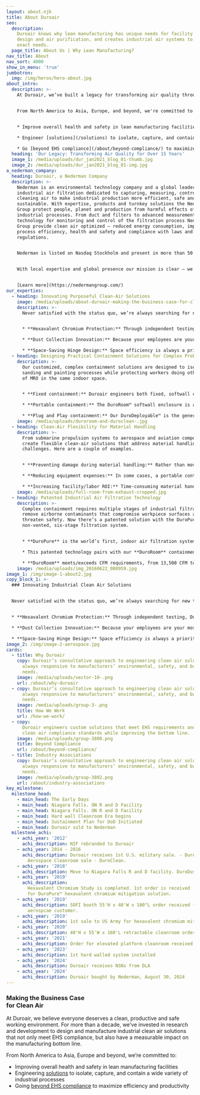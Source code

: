 ```yaml
---
layout: about.njk
title: About Duroair
seo:
  description:
    Duroair knows why lean manufacturing has unique needs for facility
    design and air purification, and creates industrial air systems to meet your
    exact needs.
  page_title: About Us | Why Lean Manufacturing?
nav_title: About
nav_sort: 4000
show_in_menu: 'true'
jumbotron:
  img: /img/heros/hero-about.jpg
about_intro:
  description: >-
    At Duroair, we’ve built a legacy for transforming air quality through customization. Need to do surfacing and coating without contaminating your other processes in the same indoor space? Want to reduce your footprint and eliminate the need to move workpieces? We’ll partner with you to learn your processes so we can customize a clean-air solution that will increase your efficiency while helping you provide a clean, safe, and productive working environment.


    From North America to Asia, Europe, and beyond, we're committed to customizing clean-air solutions to help customers like you:


    * Improve overall health and safety in lean manufacturing facilities.

    * Engineer [solutions](/solutions) to isolate, capture, and contain a wide variety of industrial processes.

    * Go [beyond EHS compliance](/about/beyond-compliance/) to maximize efficiency and productivity.
  heading: 'Our Legacy: Transforming Air Quality for Over 15 Years'
  image_1: /media/uploads/dur_jan2021_blog_01-thumb.jpg
  image_2: /media/uploads/dur_jan2021_blog_01-img.jpg
a_nederman_company:
  heading: Duroair, a Nederman Company
  description: >-
    Nederman is an environmental technology company and a global leader in
    industrial air filtration dedicated to capturing, measuring, controlling and
    cleaning air to make industrial production more efficient, safe and
    sustainable. With expertise, products and turnkey solutions the Nederman
    Group protect people, planet and production from harmful effects of
    industrial processes. From duct and filters to advanced measurements
    technology for monitoring and control of the filtration process Nederman
    Group provide clean air optimized – reduced energy consumption, improved
    process efficiency, health and safety and compliance with laws and
    regulations.


    Nederman is listed on Nasdaq Stockholm and present in more than 50 countries.


    With local expertise and global presence our mission is clear – we shape the future for clean air. 


    [Learn more](https://nedermangroup.com/)
our_experties:
  - heading: Innovating Purposeful Clean-Air Solutions
    image: /media/uploads/about-duroair-making-the-business-case-for-clean-air.jpg
    description: >-
      Never satisfied with the status quo, we’re always searching for new technology and methods for purposeful innovation to help you create a clean-air competitive advantage.


      * **Hexavalent Chromium Protection:** Through independent testing, Duroair has verified that our exhaust systems meet or exceed NESHAP 319 standards by capturing and containing hexavalent chromium - allowing clean air to be recirculated back into the manufacturing space or vented outside.

      * **Dust Collection Innovation:** Because your employees are your most valuable assets, Duroair has developed DuroDust™, a dust collection system that provides a properly vented, regulated work area that limits employees' exposure to respirable silica, metal dust, and other particulates.

      * **Space-Saving Hinge Design:** Space efficiency is always a priority, so Duroair has created a new hinge design that does not impact the enclosure footprint and moves up in the vertical wall axis, while the building retracts to under 20 percent of its extended length.
  - heading: Designing Practical Containment Solutions for Complex Problem
    description: >-
      Our customized, complex containment solutions are designed to isolate
      sanding and painting processes while protecting workers doing other types
      of MRO in the same indoor space.


      * **Fixed containment:** Duroair engineers both fixed, softwall containment solutions, as well as hardwall clean-air solutions. For example, DuroRoom™ Hardwall is designed to accommodate wider spans (over 65 feet) for large assemblies. Its modular walls are easy to move and reconfigure as needed for sub-assemblies.

      * **Portable containment:** The DuroRoom™ softwall enclosure is also available as a portable containment solution. It retracts to 20% of its extended length to accommodate overhead cranes and to save space when not in use. This portability addresses workflow and footprint problems that cost time and money,

      * **Plug and Play containment:** Our DuroDeployable™ is the generator-ready paint booth for rapid, Plug and Play deployment. We developed it by combining the DuroRoom softwall, retractable enclosure and the DuroPure™ air filtration system for safe, compliant spray operations in garrison or while deployed.
    image: /media/uploads/duroroom-and-duroclean-.jpg
  - heading: Clean-Air Flexibility for Material Handling
    description: >-
      From submarine propulsion systems to aerospace and aviation components, we
      create flexible clean-air solutions that address material handling
      challenges. Here are a couple of examples.


      * **Preventing damage during material handling:** Rather than moving pieces into spray booths, prep areas, or clean rooms, Duroair customizes portable clean-air enclosures to isolate and move with each piece. This prevents costly damage that can happen from over-handling.

      * **Reducing equipment expenses:** In some cases, a portable containment solution allows you to take clean air to each workpiece, which can eliminate the need for expensive overhead cranes or conveyors to move workpieces.

      * **Increasing facility/labor ROI:** Time-consuming material handling can eat into your profits because it ties up facility floor space and labor. Duroair’s clean-air solutions can retract to store when not in use. This minimizes space and labor required for material handling, enabling you to take on additional, more profitable projects in-house.
    image: /media/uploads/full-room-from-exhaust-cropped.jpg
  - heading: Patented Industrial Air Filtration Technology
    description: >-
      Complex containment requires multiple stages of industrial filtration to
      remove airborne contaminants that compromise workpiece surfaces and
      threaten safety. Now there’s a patented solution with the DuroPure™
      non-vented, six-stage filtration system. 


      * **DuroPure** is the world’s first, indoor air filtration system that goes beyond OSHA compliance to capture 99+% of airborne particulates like hexavalent chromium, VOCs, and isocyanates, and recirculates clean air back into the workspace.

      * This patented technology pairs with our **DuroRoom** containment systems to create a clean-air envelope around each workpiece, for a contaminant-free, portable workstation. It also pairs with our patented, Taper Draft Airflow technology that goes beyond traditional cross drafts by creating indoor environments that are so clean, they exceed OSHA compliance requirements.

      * **DuroRoom** meets/exceeds CFM requirements, from 13,500 CFM to 200,000 CFM and beyond, to achieve airflow over 100 FPM at the intake filter face and ensure airflow remains below code requirements of 25% of the LEL (lower explosion limit). It’s also been tested by the Defense Centers for Public Health – Aberdeen (DCPH-A) and verified by Army Engineers and Industrial Hygienists.
    image: /media/uploads/img_20160622_080959.jpg
image_1: /img/image-1-about2.jpg
copy_block_1: >-
  ### Innovating Industrial Clean Air Solutions


  Never satisfied with the status quo, we’re always searching for new technology and methods for creating a clean air competitive advantage:


  * **Hexavalent Chromium Protection:** Through independent testing, Duroair has verified that our exhaust systems meet or exceed NESHAP 319 standards by capturing and containing hexavalent chromium – allowing clean air to be recirculated back into the manufacturing space or vented outside.

  * **Dust Collection Innovation:** Because your employees are your most valuable assets, Duroair has developed [DuroDust™](/products/durodust), a dust collection system that provides a properly-vented, regulated work area that limits employees’ exposure to respirable silica, metal dust, and other particulates.

  * **Space-Saving Hinge Design:** Space efficiency is always a priority, so Duroair has created a new hinge design that does not impact the enclosure footprint and moves up in the vertical wall axis, while the building retracts to under 20 percent of its extended length.
image_2: /img/image-2-aerospace.jpg
cards:
  - title: Why Duroair
    copy: Duroair’s consultative approach to engineering clean air solutions is
      always responsive to manufacturers’ environmental, safety, and budgetary
      needs.
    image: /media/uploads/vector-10-.png
    url: /about/why-duroair
  - copy: Duroair’s consultative approach to engineering clean air solutions is
      always responsive to manufacturers’ environmental, safety, and budgetary
      needs.
    image: /media/uploads/group-3-.png
    title: How We Work
    url: /how-we-work/
  - copy:
      Duroair engineers custom solutions that meet EHS requirements and other
      clean air compliance standards while improving the bottom line.
    image: /media/uploads/group-3800.png
    title: Beyond Compliance
    url: /about/beyond-compliance/
  - title: Industry Associations
    copy: Duroair’s consultative approach to engineering clean air solutions is
      always responsive to manufacturers’ environmental, safety, and budgetary
      needs.
    image: /media/uploads/group-3802.png
    url: /about/industry-associations
key_milestone:
  milestone_head:
    - main_head: The Early Days
    - main_head: Niagara Falls. ON R and D Facility
    - main_head: Niagara Falls. ON R and D Facility
    - main_head: Hard wall Cleanroom Era begins
    - main_head: Sustainment Plan for DoD Initiated
    - main_head: Duroair sold to Nederman
  milestone_achi:
    - achi_year: '2012'
      achi_description: NIF rebranded to Duroair
    - achi_year: 2014 - 2016
      achi_description: Duroair receives 1st U.S. military sale. - DuroCap™ 1st
        Aerospace Cleanroom sale - DuroClean.
    - achi_year: '2018'
      achi_description: Move to Niagara Falls R and D facility. DuroDust™ is launched.
    - achi_year: '2019'
      achi_description:
        Hexavalent Chromium Study is completed. 1st order is received
        for DuroPure™ hexavalent chromium mitigation solution.
    - achi_year: '2019'
      achi_description: SOFI booth 55'H x 40'W x 100"L order received from large
        aerospcae customer.
    - achi_year: '2019'
      achi_description: 1st sale to US Army for hexavalent chromium mitigation.
    - achi_year: '2020'
      achi_description: 40'H x 55'W x 160'L retractable cleanroom order received-DuroClean™.
    - achi_year: '2021'
      achi_description: Order for elevated platform cleanroom received.
    - achi_year: '2023'
      achi_description: 1st hard walled system installed
    - achi_year: '2024'
      achi_description: Duroair receives NSNs from DLA
    - achi_year: '2024'
      achi_description: Duroair bought by Nederman, August 30, 2024
---
```


### Making the Business Case<br>for Clean Air

At Duroair, we believe everyone deserves a clean, productive and safe working environment. For more than a decade, we’ve invested in research and development to design and manufacture industrial clean air solutions that not only meet EHS compliance, but also have a measurable impact on the manufacturing bottom line.

From North America to Asia, Europe and beyond, we’re committed to:

- Improving overall health and safety in lean manufacturing facilities
- Engineering [solutions](/solutions) to isolate, capture, and contain a wide variety of industrial processes
- Going [beyond EHS compliance](/about/beyond-compliance/) to maximize efficiency and productivity
